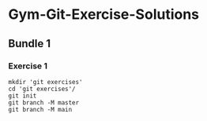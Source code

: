 # Gym-Git-Exercise-Solutions
## Bundle 1
### Exercise 1
```
mkdir 'git exercises'
cd 'git exercises'/
git init
git branch -M master
git branch -M main
